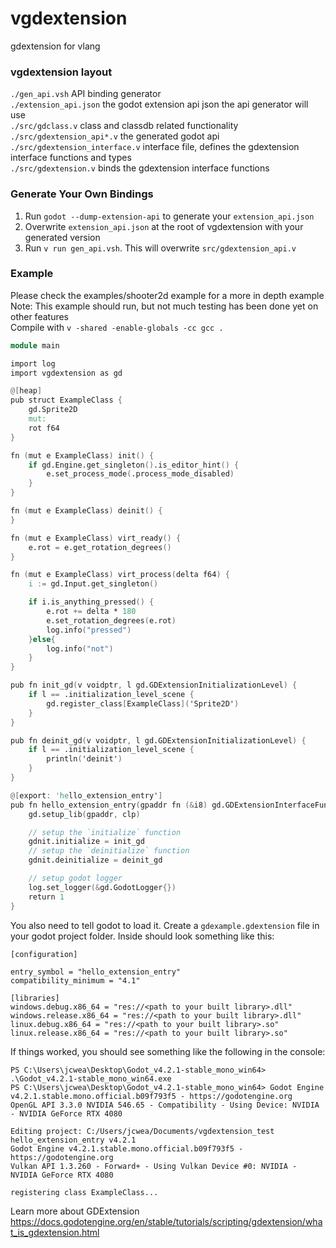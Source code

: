 # vgdextension
gdextension for vlang

### vgdextension layout
`./gen_api.vsh` API binding generator<br>
`./extension_api.json` the godot extension api json the api generator will use<br>
`./src/gdclass.v` class and classdb related functionality<br>
`./src/gdextension_api*.v` the generated godot api<br>
`./src/gdextension_interface.v` interface file, defines the gdextension interface functions and types<br>
`./src/gdextension.v` binds the gdextension interface functions<br>


### Generate Your Own Bindings
1. Run `godot --dump-extension-api` to generate your `extension_api.json`<br>
1. Overwrite `extension_api.json` at the root of vgdextension with your generated version
1. Run `v run gen_api.vsh`. This will overwrite `src/gdextension_api.v`


### Example
Please check the examples/shooter2d example for a more in depth example<br>
Note: This example should run, but not much testing has been done yet on other features<br>
Compile with `v -shared -enable-globals -cc gcc .`
```v
module main

import log
import vgdextension as gd

@[heap]
pub struct ExampleClass {
	gd.Sprite2D
	mut:
	rot f64
}

fn (mut e ExampleClass) init() {
	if gd.Engine.get_singleton().is_editor_hint() {
		e.set_process_mode(.process_mode_disabled)
	}
}

fn (mut e ExampleClass) deinit() {
}

fn (mut e ExampleClass) virt_ready() {
	e.rot = e.get_rotation_degrees()
}

fn (mut e ExampleClass) virt_process(delta f64) {
	i := gd.Input.get_singleton()

	if i.is_anything_pressed() {
		e.rot += delta * 180
		e.set_rotation_degrees(e.rot)
		log.info("pressed")
	}else{
		log.info("not")
	}
}

pub fn init_gd(v voidptr, l gd.GDExtensionInitializationLevel) {
	if l == .initialization_level_scene {
		gd.register_class[ExampleClass]('Sprite2D')
	}
}

pub fn deinit_gd(v voidptr, l gd.GDExtensionInitializationLevel) {
	if l == .initialization_level_scene {
		println('deinit')
	}
}

@[export: 'hello_extension_entry']
pub fn hello_extension_entry(gpaddr fn (&i8) gd.GDExtensionInterfaceFunctionPtr, clp gd.GDExtensionClassLibraryPtr, mut gdnit gd.GDExtensionInitialization) gd.GDExtensionBool {
	gd.setup_lib(gpaddr, clp)

	// setup the `initialize` function
	gdnit.initialize = init_gd
	// setup the `deinitialize` function
	gdnit.deinitialize = deinit_gd

	// setup godot logger
	log.set_logger(&gd.GodotLogger{})
	return 1
}

```

You also need to tell godot to load it. Create a `gdexample.gdextension` file in your godot project folder. Inside should look something like this:
```
[configuration]

entry_symbol = "hello_extension_entry"
compatibility_minimum = "4.1"

[libraries]
windows.debug.x86_64 = "res://<path to your built library>.dll"
windows.release.x86_64 = "res://<path to your built library>.dll"
linux.debug.x86_64 = "res://<path to your built library>.so"
linux.release.x86_64 = "res://<path to your built library>.so"
```

If things worked, you should see something like the following in the console:
```
PS C:\Users\jcwea\Desktop\Godot_v4.2.1-stable_mono_win64> .\Godot_v4.2.1-stable_mono_win64.exe
PS C:\Users\jcwea\Desktop\Godot_v4.2.1-stable_mono_win64> Godot Engine v4.2.1.stable.mono.official.b09f793f5 - https://godotengine.org
OpenGL API 3.3.0 NVIDIA 546.65 - Compatibility - Using Device: NVIDIA - NVIDIA GeForce RTX 4080

Editing project: C:/Users/jcwea/Documents/vgdextension_test
hello_extension_entry v4.2.1
Godot Engine v4.2.1.stable.mono.official.b09f793f5 - https://godotengine.org
Vulkan API 1.3.260 - Forward+ - Using Vulkan Device #0: NVIDIA - NVIDIA GeForce RTX 4080

registering class ExampleClass...
```

Learn more about GDExtension https://docs.godotengine.org/en/stable/tutorials/scripting/gdextension/what_is_gdextension.html